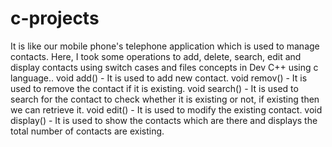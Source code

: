 # c-projects
It is like our mobile phone's telephone application which is used to manage contacts. 
Here, I took some operations to add, delete, search, edit and display contacts using switch cases and files concepts in Dev C++ using c language.. 
void add() - It is used to add new contact. 
void remov() - It is used to remove the contact if it is existing. 
void search() - It is used to search for the contact to check whether it is existing or not, if existing then we can retrieve it. 
void edit() - It is used to modify the existing contact. 
void display() - It is used to show the contacts which are there and displays the total number of contacts are existing.
